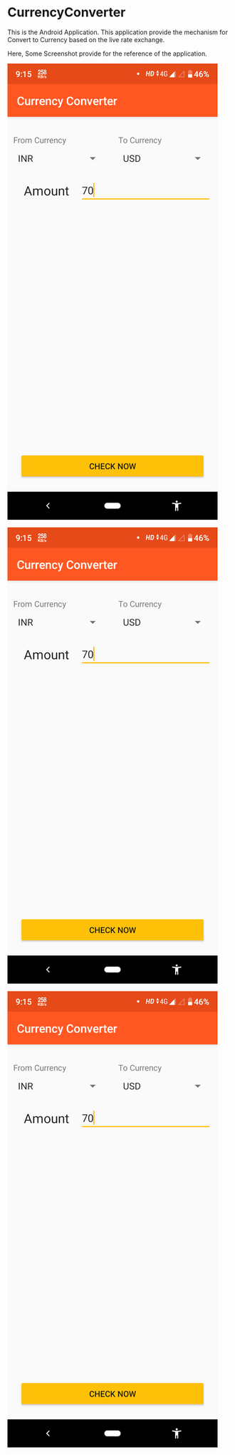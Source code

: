 # CurrencyConverter

This is the Android Application. This application provide the mechanism for Convert to Currency based on the live rate exchange.

Here, Some Screenshot provide for the reference of the application.

![Home Activity](/screenshots/ss1.png)

![Result](/screenshots/ss1.png)

![Result Screenshot](/screenshots/ss1.png)
